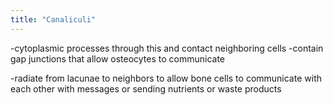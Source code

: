 ```yaml
---
title: "Canaliculi"
---
```

-cytoplasmic processes through this and contact neighboring cells
-contain gap junctions that allow osteocytes to communicate

-radiate from lacunae to neighbors to allow bone cells to communicate with each other with messages or sending nutrients or waste products

